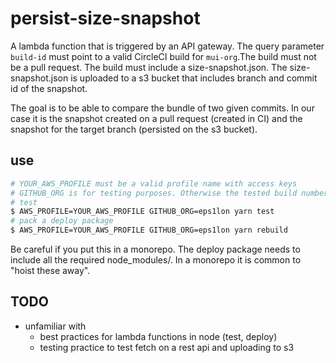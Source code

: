 # persist-size-snapshot

A lambda function that is triggered by an API gateway. The query parameter
`build-id` must point to a valid CircleCI build for `mui-org`.The build must not be a pull request.
The build must include a size-snapshot.json. The size-snapshot.json is uploaded
to a s3 bucket that includes branch and commit id of the snapshot. 

The goal is to be able to compare the bundle of two given commits. In our case
it is the snapshot created on a pull request (created in CI) and the snapshot
for the target branch (persisted on the s3 bucket). 

## use
```bash
# YOUR_AWS_PROFILE must be a valid profile name with access keys
# GITHUB_ORG is for testing purposes. Otherwise the tested build number might not be valid
# test
$ AWS_PROFILE=YOUR_AWS_PROFILE GITHUB_ORG=eps1lon yarn test
# pack a deploy package
$ AWS_PROFILE=YOUR_AWS_PROFILE GITHUB_ORG=eps1lon yarn rebuild
```

Be careful if you put this in a monorepo. The deploy package needs to include
all the required node_modules/. In a monorepo it is common to "hoist these away".

## TODO

- unfamiliar with
  - best practices for lambda functions in node (test, deploy)
  - testing practice to test fetch on a rest api and uploading to s3
